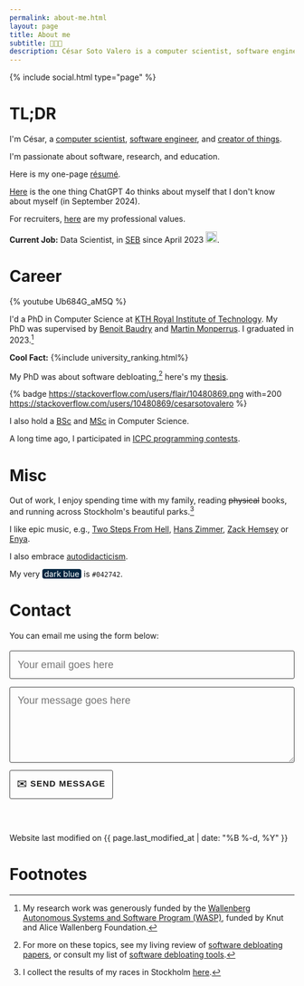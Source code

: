 ```yaml
---
permalink: about-me.html
layout: page
title: About me
subtitle: 👨🏼‍💻
description: César Soto Valero is a computer scientist, software engineer, and content creator.
---
```


{% include social.html type="page" %}

[//]: # (Profile to view: https://www.zeileis.org/)

[//]: # (<code style="text-align: center; font-family:jetbrains_monoregular, courier new, serif; font-size: 18px; font-weight: lighter">)

[//]: # ( <span class="type" style="text-align: center"></span>)


<!-- ![Custom badge](https://img.shields.io/badge/-WORK-blueviolet.svg) -->
# TL;DR

I'm César, a [computer scientist](./publications.html), [software engineer](./software.html), and [creator of things](./blog).

I'm passionate about software, research, and education. 

Here is my one-page [résumé](../files/CV/resume-cesar-2025.pdf).

[Here](https://chatgpt.com/share/6732edfc-2374-8007-98e4-091b4f0ccff9) is the one thing ChatGPT 4o thinks about myself that I don't know about myself (in September 2024).

For recruiters, [here](./my-professional-values.html) are my professional values.

**Current Job:** Data Scientist, in [SEB](https://seb.se/) since April 2023 <img class="emoji" title=":sweden:" alt=":sweden:" src="https://github.githubassets.com/images/icons/emoji/unicode/1f1f8-1f1ea.png" height="20" width="20">.

# Career

{% youtube Ub684G_aM5Q %}

I'd a PhD in Computer Science at [KTH Royal Institute of Technology](https://kth.se).
My PhD was supervised by [Benoit Baudry](https://www.kth.se/profile/baudry) and [Martin Monperrus](https://www.monperrus.net/martin/).
I graduated in 2023.[^4]

**Cool Fact:** {%include university_ranking.html%}

My PhD was about software debloating,[^1] here's my [thesis](https://www.cesarsotovalero.net/files/thesis/cesar-fulltext.pdf).

{% badge https://stackoverflow.com/users/flair/10480869.png with=200 https://stackoverflow.com/users/10480869/cesarsotovalero %}

I also hold a [BSc](../../files/certificates/BSc_Degree_(certified)_eng.pdf) and [MSc](../../files/certificates/MSc_Degree_(certified)_eng.pdf) in Computer Science.

A long time ago, I participated in [ICPC programming contests](/competitions.html). 

# Misc

Out of work, I enjoy spending time with my family, reading ~~physical~~ books, and running across Stockholm's beautiful parks.[^3]

I like epic music, e.g., [Two Steps From Hell](https://www.youtube.com/watch?v=9O4_awEHh1g), [Hans Zimmer](https://www.youtube.com/watch?v=hHwqfT4mhfI), [Zack Hemsey](https://www.youtube.com/user/zackhemsey) or [Enya](https://www.youtube.com/watch?v=7jfRG-fgvQ8). 

I also embrace [autodidacticism](https://en.wikipedia.org/wiki/Autodidacticism).

My very <span style="background-color:#042742;color:white;border-radius:4px;">&nbsp;dark blue&nbsp;</span> is `#042742`.

#  Contact

<!-- 
     After implementing this contact form make sure
     1. you have defined "email: youremail@email.com" in _config.yml file.
     2. you verify your form on formspree.io.
-->

You can email me using the form below:

<form id="contact-me" class="wj-contact" action="https://formspree.io/mrgqpknn" method="POST">
    <input type="text" name="email" placeholder="Your email goes here">
    <textarea type="text" name="content" rows="5" placeholder="Your message goes here"></textarea>
    <input type="hidden" name="_next" value="<REDIRECTION LINK> ">
    <input type="hidden" name="_subject" value="New Contact Form Submission">
    <input type="text" name="_gotcha" style="display:none">
    <input type="submit" value="✉️ Send Message">
</form>

<style>
form.wj-contact input[type="text"], form.wj-contact textarea[type="text"] {
    width: 100%;
    vertical-align: middle;
    font-size: 18px;
    margin-top: 0.25em;
    margin-bottom: 0.5em;
    padding: 0.75em;
    font-weight: lighter;
    border-style: solid;
    border-color: #444;
    outline-color: #444;
    border-width: 1px;
    border-radius: 3px;
    transition: box-shadow .2s ease;
    font-family:  "Equity Text A", sans-serif;
    cursor: pointer;
    background-color: var(--blockquote-background-color);
}

form.wj-contact input[type="submit"] {
    outline: none;
    color: var(--main-text-color);
    border-radius: 3px;
    padding: 12px;
    margin: 0.25em 0 0 0;
    height: auto;
    font-family:  "Concourse T6", sans-serif;
    text-transform: uppercase;
    font-size: 15px;
    font-weight: 800;
    letter-spacing: 1px;
    border: 1px solid #444;
    background-color: var(--blockquote-background-color);
    transition: transform 0.1s ease, box-shadow 0.1s ease;
}

form.wj-contact input[type="submit"]:hover {
  background-color: var(--blockquote-background-color);
  color: var(--main-text-color);
  cursor: pointer;
}

form.wj-contact input[type="submit"]:active {
  transform: scale(0.95);
  box-shadow: 0 2px 4px rgba(0, 0, 0, 0.2);
}
</style>

<!-- Typing -->
<script src="https://cdn.jsdelivr.net/npm/typed.js@2.0.12"></script>
<script>
   var typed = new Typed('.type', {
      strings: [
              "I code in Java",
              "I code in R",
              "I code in Javascript",
              "I code in Python",
              "I design software",
              "I read research papers",
              "I contribute to open-source",
              "I write about what I learn",
              "I teach what I know",
              "I do research",
              "I overcome my failures",
              "I never stop learning",
              "I don't give up",              
              "I value family and friends",
              "I like listening podcasts",
              "I like homemade food",
              "I like photography",
      ],
      // Optionally use an HTML element to grab strings from (must wrap each string in a <p>)
      stringsElement: null,
      // typing speed
      typeSpeed: 100,
      // time before typing starts
      startDelay: 1200,
      // backspacing speed
      backSpeed: 20,
      // time before backspacing
      backDelay: 500,
      // loop
      loop: true,
      // false = infinite
      loopCount: 10,
      // show cursor
      showCursor: true,
      // character for cursor
      cursorChar: "|",
      // attribute to type (null == text)
      attr: null,
      // either html or text
      contentType: 'html',
      // call when done callback function
      callback: function () {
      },
      // starting callback function before each string
      preStringTyped: function () {
      },
      //callback for every typed string
      onStringTyped: function () {
      },
      // callback for reset
      resetCallback: function () {
      }
   });
</script>


<p class="post-meta" style="margin-top: 60px;">
   <i class="fas fa-user-edit"></i>
   Website last modified on {{ page.last_modified_at | date: "%B %-d, %Y" }}
</p>

# Footnotes

[^1]: For more on these topics, see my living review of [software debloating papers](./software-debloating-papers.html), or consult my list of [software debloating tools](./software-debloating-tools.html).

[^3]: I collect the results of my races in Stockholm [here](/races.html).

[^4]: My research work was generously funded by the [Wallenberg Autonomous Systems and Software Program (WASP)](https://wasp-sweden.org), funded by Knut and Alice Wallenberg Foundation.
